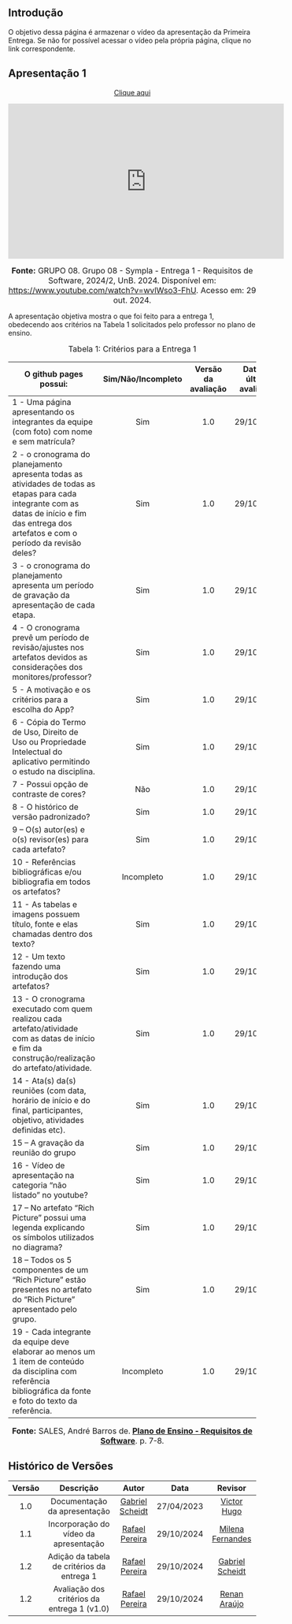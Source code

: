 ## Introdução

O objetivo dessa página é armazenar o vídeo da apresentação da Primeira Entrega. Se não for possível acessar o vídeo pela própria página, clique no link correspondente.

## Apresentação 1
<div style="text-align: center">
<p ><a href="https://www.youtube.com/embed/wvlWso3-FhU?si=VG7jNbKps_YT4NpR" target="blanket">Clique aqui</a></p>

<iframe width="560" height="315" src="https://www.youtube.com/embed/wvlWso3-FhU?si=VG7jNbKps_YT4NpR" title="YouTube video player" frameborder="0" allow="accelerometer; autoplay; clipboard-write; encrypted-media; gyroscope; picture-in-picture; web-share" referrerpolicy="strict-origin-when-cross-origin" allowfullscreen></iframe>

<font size="3"><p style="text-align: center"><b>Fonte:</b> GRUPO 08. Grupo 08 - Sympla - Entrega 1 - Requisitos de Software, 2024/2, UnB. 2024. Disponível em: <a href="https://www.youtube.com/watch?v=wvlWso3-FhU">https://www.youtube.com/watch?v=wvlWso3-FhU</a>. Acesso em: 29 out. 2024.</p></font>
</div>

A apresentação objetiva mostra o que foi feito para a entrega 1, obedecendo aos critérios na Tabela 1 solicitados pelo professor no plano de ensino.

<font size="3"><p style="text-align: center">Tabela 1: Critérios para a Entrega 1</p></font>

| O github pages possui: |   Sim/Não/Incompleto   |  Versão da avaliação | Data da última avaliação |
|------|:-------------------------------:|:--------------:|:--------------:|
| 1 - Uma página apresentando os integrantes da equipe (com foto) com nome e sem matrícula? | Sim | 1.0 | 29/10/2024 |
| 2 - o cronograma do planejamento apresenta todas as atividades de todas as etapas para cada integrante com as datas de início e fim das entrega dos artefatos e com o período da revisão deles? | Sim | 1.0 | 29/10/2024 |
| 3 - o cronograma do planejamento apresenta um período de gravação da apresentação de cada etapa. | Sim | 1.0 | 29/10/2024 |
| 4 - O cronograma prevê um período de revisão/ajustes nos artefatos devidos as considerações dos monitores/professor? | Sim | 1.0 | 29/10/2024 |
| 5 - A motivação e os critérios para a escolha do App? | Sim | 1.0 | 29/10/2024 |
| 6 - Cópia do Termo de Uso, Direito de Uso ou Propriedade Intelectual do aplicativo permitindo o estudo na disciplina. | Sim | 1.0 | 29/10/2024 |
| 7 - Possui opção de contraste de cores? | Não | 1.0 | 29/10/2024 |
| 8 - O histórico de versão padronizado? | Sim | 1.0 | 29/10/2024 |
| 9 – O(s) autor(es) e o(s) revisor(es) para cada artefato? | Sim | 1.0 | 29/10/2024 |
| 10 - Referências bibliográficas e/ou bibliografia em todos os artefatos? | Incompleto | 1.0 | 29/10/2024 |
| 11 - As tabelas e imagens possuem título, fonte e elas chamadas dentro dos texto? | Sim | 1.0 | 29/10/2024 |
| 12 - Um texto fazendo uma introdução dos artefatos? | Sim | 1.0 | 29/10/2024 |
| 13 - O cronograma executado com quem realizou cada artefato/atividade com as datas de início e fim da construção/realização do artefato/atividade. | Sim | 1.0 | 29/10/2024 |
| 14 - Ata(s) da(s) reuniões (com data, horário de início e do final, participantes, objetivo, atividades definidas etc). | Sim | 1.0 | 29/10/2024 |
| 15 – A gravação da reunião do grupo | Sim | 1.0 |  29/10/2024 |
| 16 - Vídeo de apresentação na categoria “não listado” no youtube? | Sim | 1.0 | 29/10/2024 |
| 17 – No artefato “Rich Picture” possui uma legenda explicando os símbolos utilizados no diagrama? | Sim | 1.0 | 29/10/2024 |
| 18 – Todos os 5 componentes de um “Rich Picture” estão presentes no artefato do “Rich Picture” apresentado pelo grupo. | Sim | 1.0 | 29/10/2024 |
| 19 - Cada integrante da equipe deve elaborar ao menos um 1 item de conteúdo da disciplina com referência bibliográfica da fonte e foto do texto da referência. | Incompleto | 1.0 | 29/10/2024 |


<font size="3"><p style="text-align: center"><b>Fonte:</b> SALES, André Barros de.<b> <a href="https://aprender3.unb.br/pluginfile.php/2972367/mod_resource/content/51/Plano_de_Ensino%20RE%20022024%20Turma%2002%20v1.pdf">Plano de Ensino - Requisitos de Software</a></b>. p. 7-8.</p></font>

## Histórico de Versões

| Versão |          Descrição              |     Autor      |      Data      |   Revisor     | 
|:------:|:-------------------------------:|:--------------:|:--------------:|:-------------:|
1.0 |  Documentação da apresentação | [Gabriel Scheidt](https://github.com/Gxaite)| 27/04/2023 | [Victor Hugo](https://github.com/VHbernardes)
1.1 | Incorporação do vídeo da apresentação | [Rafael Pereira](https://github.com/rafgpereira) | 29/10/2024 | [Milena Fernandes](https://github.com/MilenaFRocha)
1.2 | Adição da tabela de critérios da entrega 1 | [Rafael Pereira](https://github.com/rafgpereira) | 29/10/2024 | [Gabriel Scheidt](https://github.com/Gxaite)
1.2 | Avaliação dos critérios da entrega 1 (v1.0) | [Rafael Pereira](https://github.com/rafgpereira) | 29/10/2024 | [Renan Araújo](https://github.com/renantfm4)